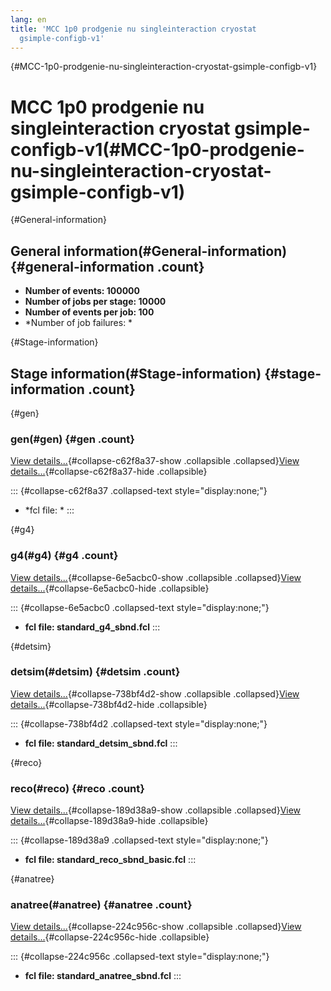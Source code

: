 ```yaml
---
lang: en
title: 'MCC 1p0 prodgenie nu singleinteraction cryostat
  gsimple-configb-v1'
---
```


{#MCC-1p0-prodgenie-nu-singleinteraction-cryostat-gsimple-configb-v1}

MCC 1p0 prodgenie nu singleinteraction cryostat gsimple-configb-v1(#MCC-1p0-prodgenie-nu-singleinteraction-cryostat-gsimple-configb-v1)
========================================================================================================================================================

{#General-information}

General information(#General-information) {#general-information .count}
----------------------------------------------------------

-   **Number of events: 100000**
-   **Number of jobs per stage: 10000**
-   **Number of events per job: 100**
-   \*Number of job failures: \*

{#Stage-information}

Stage information(#Stage-information) {#stage-information .count}
------------------------------------------------------

{#gen}

### gen(#gen) {#gen .count}

[View details\...](#){#collapse-c62f8a37-show .collapsible
.collapsed}[View details\...](#){#collapse-c62f8a37-hide .collapsible}

::: {#collapse-c62f8a37 .collapsed-text style="display:none;"}
-   \*fcl file: \*
:::

{#g4}

### g4(#g4) {#g4 .count}

[View details\...](#){#collapse-6e5acbc0-show .collapsible
.collapsed}[View details\...](#){#collapse-6e5acbc0-hide .collapsible}

::: {#collapse-6e5acbc0 .collapsed-text style="display:none;"}
-   **fcl file: standard\_g4\_sbnd.fcl**
:::

{#detsim}

### detsim(#detsim) {#detsim .count}

[View details\...](#){#collapse-738bf4d2-show .collapsible
.collapsed}[View details\...](#){#collapse-738bf4d2-hide .collapsible}

::: {#collapse-738bf4d2 .collapsed-text style="display:none;"}
-   **fcl file: standard\_detsim\_sbnd.fcl**
:::

{#reco}

### reco(#reco) {#reco .count}

[View details\...](#){#collapse-189d38a9-show .collapsible
.collapsed}[View details\...](#){#collapse-189d38a9-hide .collapsible}

::: {#collapse-189d38a9 .collapsed-text style="display:none;"}
-   **fcl file: standard\_reco\_sbnd\_basic.fcl**
:::

{#anatree}

### anatree(#anatree) {#anatree .count}

[View details\...](#){#collapse-224c956c-show .collapsible
.collapsed}[View details\...](#){#collapse-224c956c-hide .collapsible}

::: {#collapse-224c956c .collapsed-text style="display:none;"}
-   **fcl file: standard\_anatree\_sbnd.fcl**
:::
